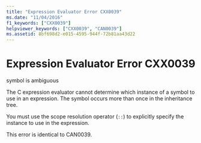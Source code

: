 ```yaml
---
title: "Expression Evaluator Error CXX0039"
ms.date: "11/04/2016"
f1_keywords: ["CXX0039"]
helpviewer_keywords: ["CXX0039", "CAN0039"]
ms.assetid: 8bf698d2-e015-4595-944f-72b81aa43d22
---
```

# Expression Evaluator Error CXX0039

symbol is ambiguous

The C expression evaluator cannot determine which instance of a symbol to use in an expression. The symbol occurs more than once in the inheritance tree.

You must use the scope resolution operator (`::`) to explicitly specify the instance to use in the expression.

This error is identical to CAN0039.

